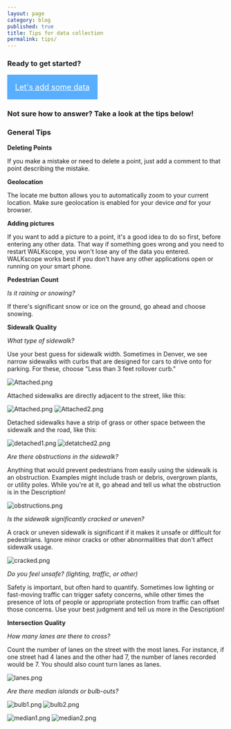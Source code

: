 ```yaml
---
layout: page
category: blog
published: true
title: Tips for data collection
permalink: tips/
---
```


### Ready to get started?

<a class="button" href="http://ptx-dev.herokuapp.com/mobile/#walkscope" style="color:#fff; background: #58aeff; padding: 1em; display:inline-block; font-size: 18px">Let's add some data</a>

### Not sure how to answer? Take a look at the tips below!

### General Tips

**Deleting Points**

If you make a mistake or need to delete a point, just add a comment to that point describing the mistake.

**Geolocation**

The locate me button allows you to automatically zoom to your current location. Make sure geolocation is enabled for your device _and_ for your browser.

**Adding pictures**

If you want to add a picture to a point, it's a good idea to do so first, before entering any other data. That way if something goes wrong and you need to restart WALKscope, you won't lose any of the data you entered. WALKscope works best if you don't have any other applications open or running on your smart phone.

**Pedestrian Count**

_Is it raining or snowing?_

If there's significant snow or ice on the ground, go ahead and choose snowing.

**Sidewalk Quality**

_What type of sidewalk?_

Use your best guess for sidewalk width. Sometimes in Denver, we see narrow sidewalks with curbs that are designed for cars to drive onto for parking. For these, choose "Less than 3 feet rollover curb."

![Attached.png](/walkscope/media/rollover.png)

Attached sidewalks are directly adjacent to the street, like this:

![Attached.png](/walkscope/media/Attached.png)
![Attached2.png](/walkscope/media/Attached2.png)

Detached sidewalks have a strip of grass or other space between the sidewalk and the road, like this:

![detached1.png](/walkscope/media/detached1.png)
![detatched2.png](/walkscope/media/detatched2.png)

_Are there obstructions in the sidewalk?_

Anything that would prevent pedestrians from easily using the sidewalk is an obstruction. Examples might include trash or debris, overgrown plants, or utility poles. While you're at it, go ahead and tell us what the obstruction is in the Description!

![obstructions.png](/walkscope/media/obstructions.png)

_Is the sidewalk significantly cracked or uneven?_

A crack or uneven sidewalk is significant if it makes it unsafe or difficult for pedestrians. Ignore minor cracks or other abnormalities that don't affect sidewalk usage.

![cracked.png](/walkscope/media/cracked.png)

_Do you feel unsafe? (lighting, traffic, or other)_

Safety is important, but often hard to quantify. Sometimes low lighting or fast-moving traffic can trigger safety concerns, while other times the presence of lots of people or appropriate protection from traffic can offset those concerns. Use your best judgment and tell us more in the Description!

**Intersection Quality**

_How many lanes are there to cross?_

Count the number of lanes on the street with the most lanes. For instance, if one street had 4 lanes and the other had 7, the number of lanes recorded would be 7. You should also count turn lanes as lanes.

![lanes.png](/walkscope/media/lanes.png)

_Are there median islands or bulb-outs?_

![bulb1.png](/walkscope/media/bulb1.png)
![bulb2.png](/walkscope/media/bulb2.png)

![median1.png](/walkscope/media/median1.png)
![median2.png](/walkscope/media/median2.png)

